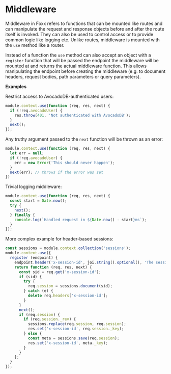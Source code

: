 Middleware
==========

Middleware in Foxx refers to functions that can be mounted like routes and can manipulate the request and response objects before and after the route itself is invoked. They can also be used to control access or to provide common logic like logging etc. Unlike routes, middleware is mounted with the `use` method like a router.

Instead of a function the `use` method can also accept an object with a `register` function that will be passed the endpoint the middleware will be mounted at and returns the actual middleware function. This allows manipulating the endpoint before creating the middleware (e.g. to document headers, request bodies, path parameters or query parameters).

**Examples**

Restrict access to AvocadoDB-authenticated users:

```js
module.context.use(function (req, res, next) {
  if (!req.avocadoUser) {
    res.throw(401, 'Not authenticated with AvocadoDB');
  }
  next();
});
```

Any truthy argument passed to the `next` function will be thrown as an error:

```js
module.context.use(function (req, res, next) {
  let err = null;
  if (!req.avocadoUser) {
    err = new Error('This should never happen');
  }
  next(err); // throws if the error was set
})
```

Trivial logging middleware:

```js
module.context.use(function (req, res, next) {
  const start = Date.now();
  try {
    next();
  } finally {
    console.log(`Handled request in ${Date.now() - start}ms`);
  }
});
```

More complex example for header-based sessions:

```js
const sessions = module.context.collection('sessions');
module.context.use({
  register (endpoint) {
    endpoint.header('x-session-id', joi.string().optional(), 'The session ID.');
    return function (req, res, next) {
      const sid = req.get('x-session-id');
      if (sid) {
        try {
          req.session = sessions.document(sid);
        } catch (e) {
          delete req.headers['x-session-id'];
        }
      }
      next();
      if (req.session) {
        if (req.session._rev) {
          sessions.replace(req.session, req.session);
          res.set('x-session-id', req.session._key);
        } else {
          const meta = sessions.save(req.session);
          res.set('x-session-id', meta._key);
        }
      }
    };
  }
});
```
